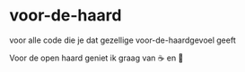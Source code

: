# voor-de-haard
voor alle code die je dat gezellige voor-de-haardgevoel geeft

Voor de open haard geniet ik graag van :coffee: en :cake:
